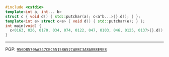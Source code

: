 ```cpp
#include <cstdio>
template<int a, int... b>
struct c { void d() { std::putchar(a); c<a^b...>{}.d(); } };
template<int e> struct c<e> { void d() { std::putchar(e); } };
int main(void) {
  c<0163, 026, 0170, 034, 074, 0122, 047, 0103, 046, 0125, 0137>{}.d();
}
```

<!-- it's time this old girl went to the farm
```c
x,y=115;main(){for(;x<11;y^=((char*)(int[]){0x440A0B16,0x1111B4E,0x7916})[x++])putchar(y);}
```
-->

-----

PGP: [`956D8570AA247CEC55158652CAEBC3A8A8B8E9E8`](https://keys.openpgp.org/search?q=956D8570AA247CEC55158652CAEBC3A8A8B8E9E8)

